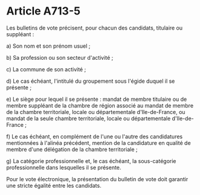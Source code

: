 # Article A713-5

Les bulletins de vote précisent, pour chacun des candidats, titulaire ou suppléant :

a) Son nom et son prénom usuel ;

b) Sa profession ou son secteur d'activité ;

c) La commune de son activité ;

d) Le cas échéant, l'intitulé du groupement sous l'égide duquel il se présente ;

e) Le siège pour lequel il se présente : mandat de membre titulaire ou de membre suppléant de la chambre de région associé au mandat de membre de la chambre territoriale, locale ou départementale d'Ile-de-France, ou mandat de la seule chambre territoriale, locale ou départementale d'Ile-de-France ;

f) Le cas échéant, en complément de l'une ou l'autre des candidatures mentionnées à l'alinéa précédent, mention de la candidature en qualité de membre d'une délégation de la chambre territoriale ;

g) La catégorie professionnelle et, le cas échéant, la sous-catégorie professionnelle dans lesquelles il se présente.

Pour le vote électronique, la présentation du bulletin de vote doit garantir une stricte égalité entre les candidats.
